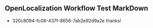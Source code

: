 ## OpenLocalization Workflow Test MarkDown
* 320c8094-fc08-437f-8656-7ab2e92d9a2e 
thanks!<!--HONumber=Mar16_HO2-->
